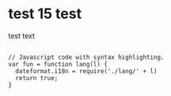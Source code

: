 <script src="https://code.jquery.com/jquery-3.2.1.min.js" integrity="sha256-u7e5khyithlIdTpu22PHhENmPcRdFiHRjhAuHcs05RI=" crossorigin="anonymous"></script>
<div class="included" src="styles.html"></div>
<h1>test 15 test</h1>
<p>test text</p>
<pre class="hljs highlight language-js"><code>
// Javascript code with syntax highlighting.
var fun = function lang(l) {
  dateformat.i18n = require('./lang/' + l)
  return true;
}</code></pre>

<div class="included" src="include.html"></div>
<script>
elmnts = document.getElementsByClassName("included");
for (index = 0; index < elmnts.length; index++) {
     elmnt= elmnts[index];
     $(elmnt).load(elmnt.getAttribute("src"));
}
var DOMContentLoaded_event = document.createEvent("Event")
DOMContentLoaded_event.initEvent("DOMContentLoaded", true, true)
window.document.dispatchEvent(DOMContentLoaded_event)
                                      
</script>
